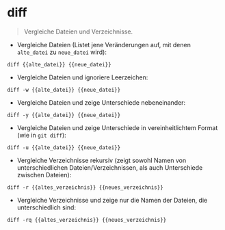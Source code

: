 # diff

> Vergleiche Dateien und Verzeichnisse.

- Vergleiche Dateien (Listet jene Veränderungen auf, mit denen `alte_datei` zu `neue_datei` wird):

`diff {{alte_datei}} {{neue_datei}}`

- Vergleiche Dateien und ignoriere Leerzeichen:

`diff -w {{alte_datei}} {{neue_datei}}`

- Vergleiche Dateien und zeige Unterschiede nebeneinander:

`diff -y {{alte_datei}} {{neue_datei}}`

- Vergleiche Dateien und zeige Unterschiede in vereinheitlichtem Format (wie in `git diff`):

`diff -u {{alte_datei}} {{neue_datei}}`

- Vergleiche Verzeichnisse rekursiv (zeigt sowohl Namen von unterschiedlichen Dateien/Verzeichnissen, als auch Unterschiede zwischen Dateien):

`diff -r {{altes_verzeichnis}} {{neues_verzeichnis}}`

- Vergleiche Verzeichnisse und zeige nur die Namen der Dateien, die unterschiedlich sind:

`diff -rq {{altes_verzeichnis}} {{neues_verzeichnis}}`
